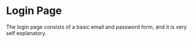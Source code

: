 # Login Page
The login page consists of a basic email and password form, and it is very self explanatory. 

[Sign-in]: login.JPG "Sign in Page"

